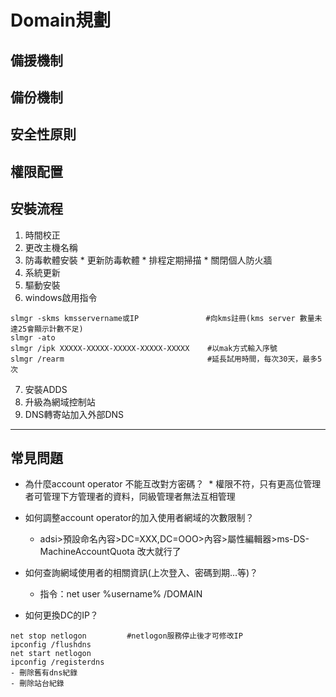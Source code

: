 # Domain規劃
## 備援機制
## 備份機制
## 安全性原則
## 權限配置
## 安裝流程
1. 時間校正
2. 更改主機名稱
3. 防毒軟體安裝
		* 更新防毒軟體
		* 排程定期掃描
		* 關閉個人防火牆
4. 系統更新
5. 驅動安裝
6. windows啟用指令
```
slmgr -skms kmsservername或IP	           #向kms註冊(kms server 數量未達25會顯示計數不足)
slmgr -ato
slmgr /ipk XXXXX-XXXXX-XXXXX-XXXXX-XXXXX	#以mak方式輸入序號
slmgr /rearm	                            #延長試用時間，每次30天，最多5次
```

7. 安裝ADDS
8. 升級為網域控制站
9. DNS轉寄站加入外部DNS
---
## 常見問題
* 為什麼account operator 不能互改對方密碼？
  * 權限不符，只有更高位管理者可管理下方管理者的資料，同級管理者無法互相管理
  
* 如何調整account operator的加入使用者網域的次數限制？
	* adsi>預設命名內容>DC=XXX,DC=OOO>內容>屬性編輯器>ms-DS-MachineAccountQuota 改大就行了

* 如何查詢網域使用者的相關資訊(上次登入、密碼到期…等)？
	* 指令：net user %username% /DOMAIN

* 如何更換DC的IP？
```
net stop netlogon	      #netlogon服務停止後才可修改IP
ipconfig /flushdns
net start netlogon
ipconfig /registerdns
- 刪除舊有dns紀錄
- 刪除站台紀錄
```

